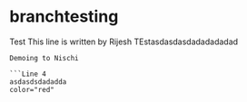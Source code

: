 # branchtesting
Test
This line is written by Rijesh
TEstasdasdasdadadadadad
```Line 3
Demoing to Nischi

```Line 4
asdasdsdadadda
color="red"